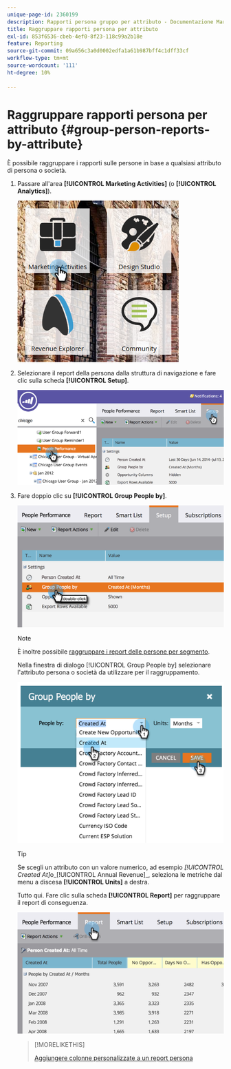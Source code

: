 ```yaml
---
unique-page-id: 2360199
description: Rapporti persona gruppo per attributo - Documentazione Marketo - Documentazione del prodotto
title: Raggruppare rapporti persona per attributo
exl-id: 853f6536-cbeb-4ef0-8f23-118c99a2b18e
feature: Reporting
source-git-commit: 09a656c3a0d0002edfa1a61b987bff4c1dff33cf
workflow-type: tm+mt
source-wordcount: '111'
ht-degree: 10%

---
```


# Raggruppare rapporti persona per attributo {#group-person-reports-by-attribute}

È possibile raggruppare i rapporti sulle persone in base a qualsiasi attributo di persona o società.

1. Passare all&#39;area **[!UICONTROL Marketing Activities]** (o **[!UICONTROL Analytics]**).

   ![](assets/image2017-3-28-10-3a22-3a53.png)

1. Selezionare il report della persona dalla struttura di navigazione e fare clic sulla scheda **[!UICONTROL Setup]**.

   ![](assets/image2017-3-28-11-3a33-3a48.png)

1. Fare doppio clic su **[!UICONTROL Group People by]**.

   ![](assets/image2017-3-28-11-3a34-3a5.png)

   >[!NOTE]
   >
   >È inoltre possibile [raggruppare i report delle persone per segmento](/help/marketo/product-docs/personalization/segmentation-and-snippets/segmentation/group-person-reports-by-segment.md).

   Nella finestra di dialogo [!UICONTROL Group People by] selezionare l&#39;attributo persona o società da utilizzare per il raggruppamento.

   ![](assets/image2017-3-28-11-3a34-3a42.png)

   >[!TIP]
   >
   >Se scegli un attributo con un valore numerico, ad esempio _[!UICONTROL Created At]_&#x200B;o_[!UICONTROL Annual Revenue]_, seleziona le metriche dal menu a discesa **[!UICONTROL Units]** a destra.

   Tutto qui. Fare clic sulla scheda **[!UICONTROL Report]** per raggruppare il report di conseguenza.

   ![](assets/image2017-3-28-11-3a35-3a0.png)

   >[!MORELIKETHIS]
   >
   >[Aggiungere colonne personalizzate a un report persona](/help/marketo/product-docs/reporting/basic-reporting/editing-reports/add-custom-columns-to-a-person-report.md)
